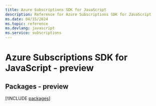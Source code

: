 ```yaml
---
title: Azure Subscriptions SDK for JavaScript
description: Reference for Azure Subscriptions SDK for JavaScript
ms.date: 04/15/2024
ms.topic: reference
ms.devlang: javascript
ms.service: subscriptions
---
```

# Azure Subscriptions SDK for JavaScript - preview
## Packages - preview
[!INCLUDE [packages](subscriptions-index.md)]